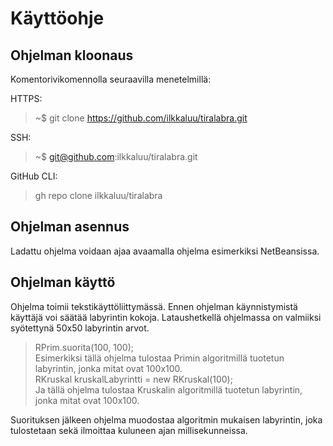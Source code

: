 # Käyttöohje
## Ohjelman kloonaus  
Komentorivikomennolla seuraavilla menetelmillä:  

HTTPS:  
>~$ git clone https://github.com/ilkkaluu/tiralabra.git     

SSH:  
>~$ git@github.com:ilkkaluu/tiralabra.git  

GitHub CLI:  
>gh repo clone ilkkaluu/tiralabra  

## Ohjelman asennus  
Ladattu ohjelma voidaan ajaa avaamalla ohjelma esimerkiksi NetBeansissa.  

## Ohjelman käyttö  
Ohjelma toimii tekstikäyttöliittymässä. Ennen ohjelman käynnistymistä käyttäjä voi säätää labyrintin kokoja. Lataushetkellä ohjelmassa on valmiiksi syötettynä 50x50 labyrintin arvot.      
>RPrim.suorita(100, 100);  
Esimerkiksi tällä ohjelma tulostaa Primin algoritmillä tuotetun labyrintin, jonka mitat ovat 100x100.  
>RKruskal kruskalLabyrintti = new RKruskal(100);  
Ja tällä ohjelma tulostaa Kruskalin algoritmillä tuotetun labyrintin, jonka mitat ovat 100x100.   
    
Suorituksen jälkeen ohjelma muodostaa algoritmin mukaisen labyrintin, joka tulostetaan sekä ilmoittaa kuluneen ajan millisekunneissa.  